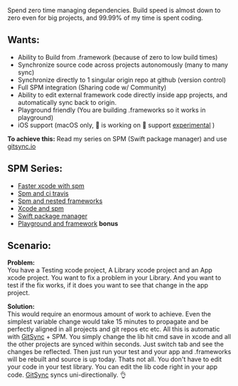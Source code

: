 Spend zero time managing dependencies<!--more-->. Build speed is almost down to zero even for big projects, and 99.99% of my time is spent coding. 

## Wants: 
- Ability to Build from .framework (because of zero to low build times)   
- Synchronize source code across projects autonomously (many to many sync)   
- Synchronize directly to 1 singular origin repo at github (version control)   
- Full SPM integration (Sharing code w/ Community)  
- Ability to edit external framework code directly inside app projects, and automatically sync back to origin.   
- Playground friendly (You are building .frameworks so it works in playground)   
- iOS support (macOS only, 🍏 is working on 📱 support [experimental](https://gist.github.com/nathanborror/4ecb16bcb1ae0bd11e7eed043c6cd8bd) )   
  
**To achieve this:** Read my series on SPM (Swift package manager) and use [gitsync.io](http://www.gitsync.io)   

## SPM Series:  
- [Faster xcode with spm](http://stylekit.org/blog/2017/02/10/Faster-XCode-with-SPM/) 
- [Spm and ci travis](http://stylekit.org/blog/2017/02/07/SPM-and-CI-travis/) 
- [Spm and nested frameworks](http://stylekit.org/blog/2017/02/06/SPM-and-nested-frameworks/)
- [Xcode and spm](http://stylekit.org/blog/2017/02/05/Xcode-and-spm/) 
- [Swift package manager](http://stylekit.org/blog/2017/01/15/swift-package-manager/)  
- [Playground and framework](http://stylekit.org/blog/2017/01/16/playground-and-framework/) **bonus**  

## Scenario:
**Problem:**  
You have a Testing xcode project, A Library xcode project and an App xcode project. You want to fix a problem in your Library. And you want to test if the fix works, if it does you want to see that change in the app project. 
  
**Solution:**  
This would require an enormous amount of work to achieve. Even the simplest variable change would take 15 minutes to propagate and be perfectly aligned in all projects and git repos etc etc. All this is automatic with [GitSync](https://github.com/gitsync/GitSync) + SPM. You simply change the lib hit cmd save in xcode and all the other projects are synced within seconds. Just switch tab and see the changes be reflected. Then just run your test and your app and .frameworks will be rebuilt and source is up today. Thats not all. You don't have to edit your code in your test library. You can edit the lib code right in your app code. [GitSync](https://github.com/gitsync/GitSync) syncs uni-directionally. 👌   
